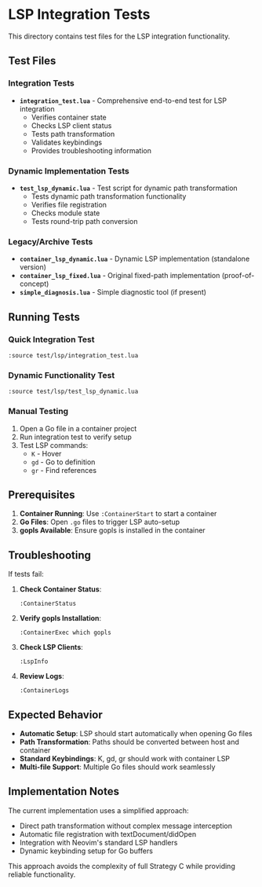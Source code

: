 # LSP Integration Tests

This directory contains test files for the LSP integration functionality.

## Test Files

### Integration Tests
- **`integration_test.lua`** - Comprehensive end-to-end test for LSP integration
  - Verifies container state
  - Checks LSP client status
  - Tests path transformation
  - Validates keybindings
  - Provides troubleshooting information

### Dynamic Implementation Tests
- **`test_lsp_dynamic.lua`** - Test script for dynamic path transformation
  - Tests dynamic path transformation functionality
  - Verifies file registration
  - Checks module state
  - Tests round-trip path conversion

### Legacy/Archive Tests
- **`container_lsp_dynamic.lua`** - Dynamic LSP implementation (standalone version)
- **`container_lsp_fixed.lua`** - Original fixed-path implementation (proof-of-concept)
- **`simple_diagnosis.lua`** - Simple diagnostic tool (if present)

## Running Tests

### Quick Integration Test
```vim
:source test/lsp/integration_test.lua
```

### Dynamic Functionality Test
```vim
:source test/lsp/test_lsp_dynamic.lua
```

### Manual Testing
1. Open a Go file in a container project
2. Run integration test to verify setup
3. Test LSP commands:
   - `K` - Hover
   - `gd` - Go to definition
   - `gr` - Find references

## Prerequisites

1. **Container Running**: Use `:ContainerStart` to start a container
2. **Go Files**: Open `.go` files to trigger LSP auto-setup
3. **gopls Available**: Ensure gopls is installed in the container

## Troubleshooting

If tests fail:

1. **Check Container Status**:
   ```vim
   :ContainerStatus
   ```

2. **Verify gopls Installation**:
   ```vim
   :ContainerExec which gopls
   ```

3. **Check LSP Clients**:
   ```vim
   :LspInfo
   ```

4. **Review Logs**:
   ```vim
   :ContainerLogs
   ```

## Expected Behavior

- **Automatic Setup**: LSP should start automatically when opening Go files
- **Path Transformation**: Paths should be converted between host and container
- **Standard Keybindings**: K, gd, gr should work with container LSP
- **Multi-file Support**: Multiple Go files should work seamlessly

## Implementation Notes

The current implementation uses a simplified approach:
- Direct path transformation without complex message interception
- Automatic file registration with textDocument/didOpen
- Integration with Neovim's standard LSP handlers
- Dynamic keybinding setup for Go buffers

This approach avoids the complexity of full Strategy C while providing reliable functionality.
